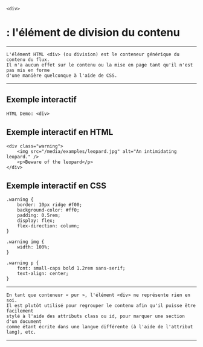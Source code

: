     <div> 
# **: l'élément de division du contenu**

---


    L'élément HTML <div> (ou division) est le conteneur générique du contenu du flux. 
    Il n'a aucun effet sur le contenu ou la mise en page tant qu'il n'est pas mis en forme 
    d'une manière quelconque à l'aide de CSS.

---


## **Exemple interactif**

    HTML Demo: <div>


## **Exemple interactif en HTML**

    <div class="warning">
        <img src="/media/examples/leopard.jpg" alt="An intimidating leopard." />
        <p>Beware of the leopard</p>
    </div>


## **Exemple interactif en CSS**
    .warning {
        border: 10px ridge #f00;
        background-color: #ff0;
        padding: 0.5rem;
        display: flex;
        flex-direction: column;
    }

    .warning img {
        width: 100%;
    }

    .warning p {
        font: small-caps bold 1.2rem sans-serif;
        text-align: center;
    }

---


    En tant que conteneur « pur », l'élément <div> ne représente rien en soi. 
    Il est plutôt utilisé pour regrouper le contenu afin qu'il puisse être facilement 
    stylé à l'aide des attributs class ou id, pour marquer une section d'un document 
    comme étant écrite dans une langue différente (à l'aide de l'attribut lang), etc.

---